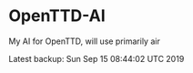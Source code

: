 # OpenTTD-AI
My AI for OpenTTD, will use primarily air

Latest backup: Sun Sep 15 08:44:02 UTC 2019
